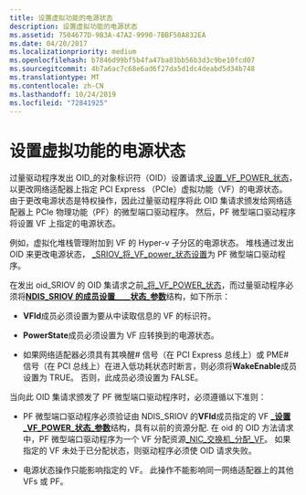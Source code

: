 ```yaml
---
title: 设置虚拟功能的电源状态
description: 设置虚拟功能的电源状态
ms.assetid: 7504677D-9B3A-47A2-9990-7BBF50A832EA
ms.date: 04/20/2017
ms.localizationpriority: medium
ms.openlocfilehash: b7846d99bf5b4fa47ba03bb56b3d3c9be10fcd07
ms.sourcegitcommit: 4b7a6ac7c68e6ad6f27da5d1dc4deabd5d34b748
ms.translationtype: MT
ms.contentlocale: zh-CN
ms.lasthandoff: 10/24/2019
ms.locfileid: "72841925"
---
```

# <a name="setting-the-power-state-of-a-virtual-function"></a>设置虚拟功能的电源状态


过量驱动程序发出 OID\_的对象标识符（OID）设置请求[\_设置\_VF\_POWER\_状态](https://docs.microsoft.com/windows-hardware/drivers/network/oid-sriov-set-vf-power-state)，以更改网络适配器上指定 PCI Express （PCIe）虚拟功能（VF）的电源状态。 由于更改电源状态是特权操作，因此过量驱动程序将此 OID 集请求颁发给网络适配器上 PCIe 物理功能（PF）的微型端口驱动程序。 然后，PF 微型端口驱动程序将设置 VF 上指定的电源状态。

例如，虚拟化堆栈管理附加到 VF 的 Hyper-v 子分区的电源状态。 堆栈通过发出 OID 来更改电源状态， [\_SRIOV\_将\_VF\_power\_状态设置](https://docs.microsoft.com/windows-hardware/drivers/network/oid-sriov-set-vf-power-state)为 PF 微型端口驱动程序。

在发出 oid\_SRIOV 的 OID 集请求之前[\_将\_VF\_POWER\_状态](https://docs.microsoft.com/windows-hardware/drivers/network/oid-sriov-set-vf-power-state)，而过量驱动程序必须将[**NDIS\_SRIOV 的成员设置\_\_\_\_状态\_参数**](https://docs.microsoft.com/windows-hardware/drivers/ddi/ntddndis/ns-ntddndis-_ndis_sriov_set_vf_power_state_parameters)结构，如下所示：

-   **VFId**成员必须设置为要从中读取信息的 VF 的标识符。

-   **PowerState**成员必须设置为 VF 应转换到的电源状态。

-   如果网络适配器必须具有其唤醒\# 信号（在 PCI Express 总线上）或 PME\# 信号（在 PCI 总线上）在进入低功耗状态时断言，则必须将**WakeEnable**成员设置为 TRUE。 否则，此成员必须设置为 FALSE。

当向此 OID 集请求颁发了 PF 微型端口驱动程序时，必须遵循以下准则：

-   PF 微型端口驱动程序必须验证由 NDIS\_SRIOV 的**VFId**成员指定的 VF [ **\_设置\_VF\_POWER\_状态\_参数**](https://docs.microsoft.com/windows-hardware/drivers/ddi/ntddndis/ns-ntddndis-_ndis_sriov_set_vf_power_state_parameters)结构，具有以前的资源分配. 在 oid 的 OID 方法请求中，PF 微型端口驱动程序为一个 VF 分配资源[\_NIC\_交换机\_分配\_VF](https://docs.microsoft.com/windows-hardware/drivers/network/oid-nic-switch-allocate-vf)。 如果指定的 VF 未处于已分配状态，则驱动程序必须使 OID 请求失败。

-   电源状态操作只能影响指定的 VF。 此操作不能影响同一网络适配器上的其他 VFs 或 PF。

 

 





